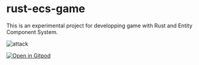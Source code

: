 # rust-ecs-game

This is an experimental project for developping game with Rust and Entity Component System.

![attack](https://user-images.githubusercontent.com/4045860/75870551-6f8a0e00-5e4e-11ea-8933-b0eeddf34fa4.gif)


[![Open in Gitpod](https://gitpod.io/button/open-in-gitpod.svg)](https://gitpod.io/#https://github.com/mas-yo/rust-ecs-game)


